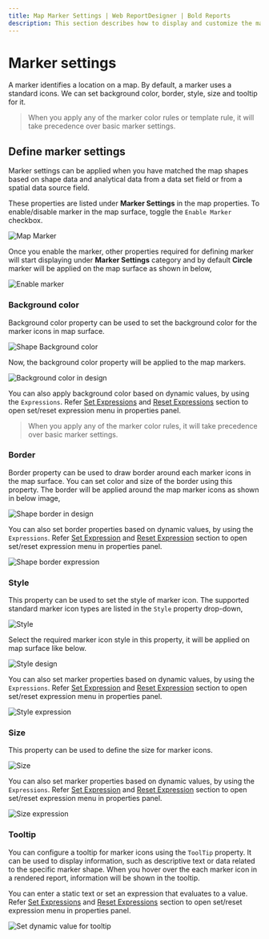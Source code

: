 ```yaml
---
title: Map Marker Settings | Web ReportDesigner | Bold Reports
description: This section describes how to display and customize the markers in Map Report Item with the Bold Report Designer
---
```


# Marker settings

A marker identifies a location on a map. By default, a marker uses a standard icons. We can set background color, border, style, size and tooltip for it.

> When you apply any of the marker color rules or template rule, it will take precedence over basic marker settings.

## Define marker settings

Marker settings can be applied when you have matched the map shapes based on shape data and analytical data from a data set field or from a spatial data source field.

These properties are listed under **Marker Settings** in the map properties. To enable/disable marker in the map surface, toggle the `Enable Marker` checkbox.

![Map Marker](/static/assets/on-premise/images/report-designer/report-items/map/marker-settings/initial.png)

Once you enable the marker, other properties required for defining marker will start displaying under **Marker Settings** category and by default **Circle** marker will be applied on the map surface as shown in below,

![Enable marker](/static/assets/on-premise/images/report-designer/report-items/map/marker-settings/enable-marker.png)

### Background color

Background color property can be used to set the background color for the marker icons in map surface.

![Shape Background color](/static/assets/on-premise/images/report-designer/report-items/map/marker-settings/bg-color.png)

Now, the background color property will be applied to the map markers.

![Background color in design](/static/assets/on-premise/images/report-designer/report-items/map/marker-settings/bg-color-design.png)

You can also apply background color based on dynamic values, by using the `Expressions`. Refer [Set Expressions](/report-designer/compose-report/properties-panel/#set-expression) and [Reset Expressions](/report-designer/compose-report/properties-panel/#reset-expression) section to open set/reset expression menu in properties panel.

> When you apply any of the marker color rules, it will take precedence over basic marker settings.

### Border

Border property can be used to draw border around each marker icons in the map surface. You can set color and size of the border using this property. The border will be applied around the map marker icons as shown in below image,

![Shape border in design](/static/assets/on-premise/images/report-designer/report-items/map/marker-settings/border-design.png)

You can also set border properties based on dynamic values, by using the `Expressions`. Refer [Set Expression](/report-designer/compose-report/properties-panel/#set-expression) and [Reset Expression](/report-designer/compose-report/properties-panel/#reset-expression) section to open set/reset expression menu in properties panel.

![Shape border expression](/static/assets/on-premise/images/report-designer/report-items/map/marker-settings/expression-menu.png)

### Style

This property can be used to set the style of marker icon. The supported standard marker icon types are listed in the `Style` property drop-down,

![Style](/static/assets/on-premise/images/report-designer/report-items/map/marker-settings/style.png)

Select the required marker icon style in this property, it will be applied on map surface like below.

![Style design](/static/assets/on-premise/images/report-designer/report-items/map/marker-settings/style-design.png)

You can also set marker properties based on dynamic values, by using the `Expressions`. Refer [Set Expression](/report-designer/compose-report/properties-panel/#set-expression) and [Reset Expression](/report-designer/compose-report/properties-panel/#reset-expression) section to open set/reset expression menu in properties panel.

![Style expression](/static/assets/on-premise/images/report-designer/report-items/map/marker-settings/style-expression.png)

### Size

This property can be used to define the size for marker icons.

![Size](/static/assets/on-premise/images/report-designer/report-items/map/marker-settings/size.png)

You can also set marker properties based on dynamic values, by using the `Expressions`. Refer [Set Expression](/report-designer/compose-report/properties-panel/#set-expression) and [Reset Expression](/report-designer/compose-report/properties-panel/#reset-expression) section to open set/reset expression menu in properties panel.

![Size expression](/static/assets/on-premise/images/report-designer/report-items/map/marker-settings/style-expression.png)

### Tooltip

You can configure a tooltip for marker icons using the `ToolTip` property. It can be used to display information, such as descriptive text or data related to the specific marker shape. When you hover over the each marker icon in a rendered report, information will be shown in the tooltip.

You can enter a static text or set an expression that evaluates to a value. Refer [Set Expressions](/report-designer/compose-report/properties-panel/#set-expression) and [Reset Expressions](/report-designer/compose-report/properties-panel/#reset-expression) section to open set/reset expression menu in properties panel.

![Set dynamic value for tooltip](/static/assets/on-premise/images/report-designer/report-items/map/marker-settings/tooltip.png)
